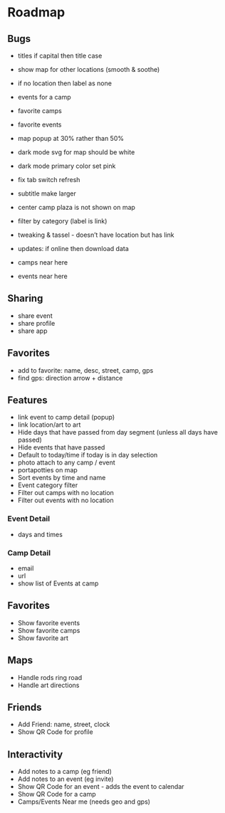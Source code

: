 # Roadmap

## Bugs
 - titles if capital then title case
- show map for other locations (smooth & soothe)
- if no location then label as none
- events for a camp
- favorite camps
- favorite events
- map popup at 30% rather than 50%
- dark mode svg for map should be white
- dark mode primary color set pink
- fix tab switch refresh
- subtitle make larger
- center camp plaza is not shown on map
- filter by category (label is link)
- tweaking & tassel - doesn’t have location but has link
- updates: if online then download data


- camps near here
- events near here

## Sharing
- share event
- share profile
- share app

## Favorites
- add to favorite: name, desc, street, camp, gps
- find gps: direction arrow + distance

## Features
- link event to camp detail (popup)
- link location/art to art
- Hide days that have passed from day segment (unless all days have passed)
- Hide events that have passed
- Default to today/time if today is in day selection
- photo attach to any camp / event
- portapotties on map
- Sort events by time and name
- Event category filter
- Filter out camps with no location
- Filter out events with no location

### Event Detail
- days and times

### Camp Detail
- email
- url
- show list of Events at camp

## Favorites
- Show favorite events
- Show favorite camps
- Show favorite art

## Maps
- Handle rods ring road
- Handle art directions

## Friends
- Add Friend: name, street, clock
- Show QR Code for profile


## Interactivity
- Add notes to a camp (eg friend)
- Add notes to an event (eg invite)
- Show QR Code for an event - adds the event to calendar
- Show QR Code for a camp
- Camps/Events Near me (needs geo and gps)